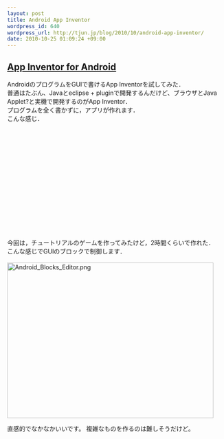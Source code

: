 ```yaml
--- 
layout: post
title: Android App Inventor
wordpress_id: 640
wordpress_url: http://tjun.jp/blog/2010/10/android-app-inventor/
date: 2010-10-25 01:09:24 +09:00
---
```

<h2><a href="http://appinventor.mit.edu/">App Inventor for Android</a></h2>
AndroidのプログラムをGUIで書けるApp Inventorを試してみた．<br />
普通はたぶん、Javaとeclipse + pluginで開発するんだけど、ブラウザとJava Applet?と実機で開発するのがApp Inventor．<br />
プログラムを全く書かずに，アプリが作れます．<br />こんな感じ．
<object width="420" height="255"><param name="movie" value="http://www.youtube.com/v/8ADwPLSFeY8?fs=1&amp;hl=ja_JP"></param><param name="allowFullScreen" value="true"></param><param name="allowscriptaccess" value="always"></param><embed src="http://www.youtube.com/v/8ADwPLSFeY8?fs=1&amp;hl=ja_JP" type="application/x-shockwave-flash" allowscriptaccess="always" allowfullscreen="true" width="420" height="255"></embed></object>
<br />
<p>今回は，チュートリアルのゲームを作ってみたけど，2時間くらいで作れた．<br />
こんな感じでGUIのブロックで制御します．<br />
<br />
<img src="http://tjun.jp/blog/wp-content/uploads/2010/10/Android_Blocks_Editor.png" width="480" height="362" alt="Android_Blocks_Editor.png" /></p>


直感的でなかなかいいです。
複雑なものを作るのは難しそうだけど。
